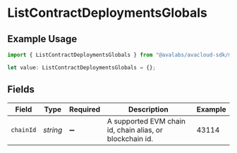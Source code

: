 # ListContractDeploymentsGlobals

## Example Usage

```typescript
import { ListContractDeploymentsGlobals } from "@avalabs/avacloud-sdk/models/operations";

let value: ListContractDeploymentsGlobals = {};
```

## Fields

| Field                                                    | Type                                                     | Required                                                 | Description                                              | Example                                                  |
| -------------------------------------------------------- | -------------------------------------------------------- | -------------------------------------------------------- | -------------------------------------------------------- | -------------------------------------------------------- |
| `chainId`                                                | *string*                                                 | :heavy_minus_sign:                                       | A supported EVM chain id, chain alias, or blockchain id. | 43114                                                    |